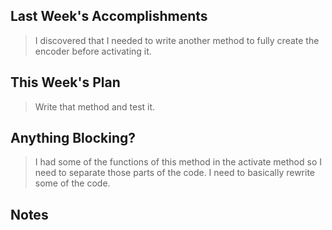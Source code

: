 ## Last Week's Accomplishments

> I discovered that I needed to write another method to fully create
> the encoder before activating it.

## This Week's Plan

> Write that method and test it. 

## Anything Blocking?

> I had some of the functions of this method in the activate method 
> so I need to separate those parts of the code. I need to basically 
> rewrite some of the code. 

## Notes

>